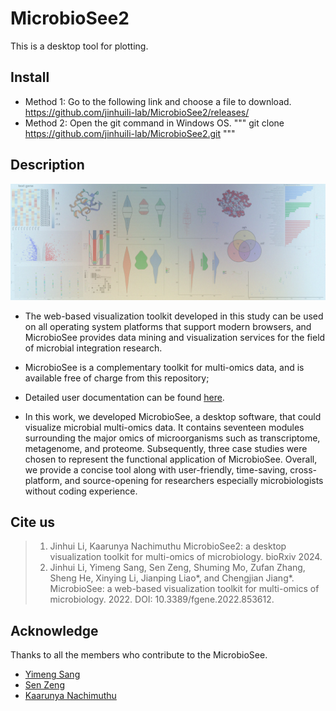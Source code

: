 # MicrobioSee2
This is a desktop tool for plotting.
## Install
- Method 1: Go to the following link and choose a file to download.
https://github.com/jinhuili-lab/MicrobioSee2/releases/
- Method 2: Open the git command in Windows OS.
"""
git clone https://github.com/jinhuili-lab/MicrobioSee2.git
"""
## Description
![MicrobioSee](https://github.com/jinhuili-lab/jinhuili-lab/blob/main/pic01.jpg)
- The web-based visualization toolkit developed in this study can be used on all operating system platforms that support modern browsers, and MicrobioSee provides data mining and visualization services for the field of microbial integration research.
  
- MicrobioSee is a complementary toolkit for multi-omics data, and is available free of charge from this repository;

- Detailed user documentation can be found [here](https://microbiosee.github.io).

- In this work, we developed MicrobioSee, a desktop software, that could visualize microbial multi-omics data. It contains seventeen modules surrounding the major omics of microorganisms such as transcriptome, metagenome, and proteome. Subsequently, three case studies were chosen to represent the functional application of MicrobioSee. Overall, we provide a concise tool along with user-friendly, time-saving, cross-platform, and source-opening for researchers especially microbiologists without coding experience.

## Cite us
> 1. Jinhui Li, Kaarunya Nachimuthu MicrobioSee2:  a desktop visualization toolkit for multi-omics of microbiology. bioRxiv 2024.
> 2. Jinhui Li, Yimeng Sang, Sen Zeng, Shuming Mo, Zufan Zhang, Sheng He, Xinying Li, Jianping Liao*, and Chengjian Jiang*. MicrobioSee: a web-based visualization toolkit for multi-omics of microbiology. 2022. DOI: 10.3389/fgene.2022.853612.


## Acknowledge
Thanks to all the members who contribute to the MicrobioSee.
- [Yimeng Sang](https://github.com/wanqiangdehuoguo)
- [Sen Zeng]()
- [Kaarunya Nachimuthu](https://github.com/kaarunyanachimuthu)
